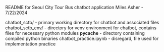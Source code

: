 README for Seoul City Tour Bus chatbot application
  Miles Asher - 7/22/2024

chatbot_sctb/ - primary working directory for chatbot and associated files
chatbot_sctb_env/ - directory for venv environment for chatbot, contains files for necessary python modules
__pycache__ - directory containing compiled python binaries
chatbot_practice.ipynb - disregard, file used for implementation practice
